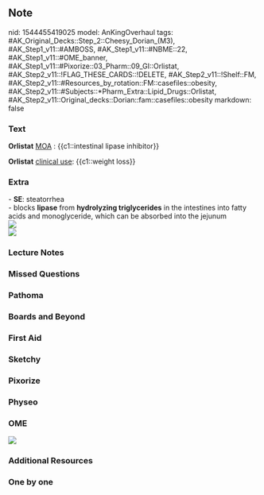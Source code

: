 ## Note
nid: 1544455419025
model: AnKingOverhaul
tags: #AK_Original_Decks::Step_2::Cheesy_Dorian_(M3), #AK_Step1_v11::#AMBOSS, #AK_Step1_v11::#NBME::22, #AK_Step1_v11::#OME_banner, #AK_Step1_v11::#Pixorize::03_Pharm::09_GI::Orlistat, #AK_Step2_v11::!FLAG_THESE_CARDS::!DELETE, #AK_Step2_v11::!Shelf::FM, #AK_Step2_v11::#Resources_by_rotation::FM::casefiles::obesity, #AK_Step2_v11::#Subjects::*Pharm_Extra::Lipid_Drugs::Orlistat, #AK_Step2_v11::Original_decks::Dorian::fam::casefiles::obesity
markdown: false

### Text
<b>Orlistat</b> <u>MOA</u> : {{c1::intestinal lipase inhibitor}}
<div>
  <b>Orlistat</b> <u>clinical use</u>: {{c1::weight loss}}
</div>

### Extra
<div>
  - <b>SE</b>: steatorrhea
</div>
<div>
  <div>
    - blocks <b>lipase</b> from <b>hydrolyzing triglycerides</b> in
    the intestines into fatty acids and monoglyceride, which can be
    absorbed into the jejunum
  </div>
</div>
<div>
  <b><img src="paste-8538059976998915.jpg"></b>
</div><img src="paste-8536814436483073.jpg">

### Lecture Notes


### Missed Questions


### Pathoma


### Boards and Beyond


### First Aid


### Sketchy


### Pixorize


### Physeo


### OME
<div class="ome-widget">
  <a href="https://onlinemeded.org?ref=anki"><img src=
  "_OME_AnkiFlashcards_General_7.png"></a>
</div>

### Additional Resources


### One by one

